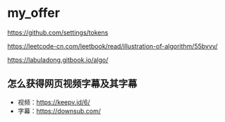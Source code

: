 # my_offer

https://github.com/settings/tokens

https://leetcode-cn.com/leetbook/read/illustration-of-algorithm/55bvvv/

https://labuladong.gitbook.io/algo/

## 怎么获得网页视频字幕及其字幕
- 视频：https://keepv.id/6/
- 字幕：https://downsub.com/